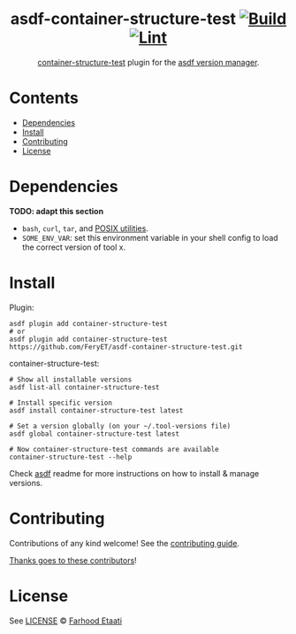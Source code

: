 <div align="center">

# asdf-container-structure-test [![Build](https://github.com/FeryET/asdf-container-structure-test/actions/workflows/build.yml/badge.svg)](https://github.com/FeryET/asdf-container-structure-test/actions/workflows/build.yml) [![Lint](https://github.com/FeryET/asdf-container-structure-test/actions/workflows/lint.yml/badge.svg)](https://github.com/FeryET/asdf-container-structure-test/actions/workflows/lint.yml)

[container-structure-test](https://github.com/GoogleContainerTools/container-structure-test) plugin for the [asdf version manager](https://asdf-vm.com).

</div>

# Contents

- [Dependencies](#dependencies)
- [Install](#install)
- [Contributing](#contributing)
- [License](#license)

# Dependencies

**TODO: adapt this section**

- `bash`, `curl`, `tar`, and [POSIX utilities](https://pubs.opengroup.org/onlinepubs/9699919799/idx/utilities.html).
- `SOME_ENV_VAR`: set this environment variable in your shell config to load the correct version of tool x.

# Install

Plugin:

```shell
asdf plugin add container-structure-test
# or
asdf plugin add container-structure-test https://github.com/FeryET/asdf-container-structure-test.git
```

container-structure-test:

```shell
# Show all installable versions
asdf list-all container-structure-test

# Install specific version
asdf install container-structure-test latest

# Set a version globally (on your ~/.tool-versions file)
asdf global container-structure-test latest

# Now container-structure-test commands are available
container-structure-test --help
```

Check [asdf](https://github.com/asdf-vm/asdf) readme for more instructions on how to
install & manage versions.

# Contributing

Contributions of any kind welcome! See the [contributing guide](contributing.md).

[Thanks goes to these contributors](https://github.com/FeryET/asdf-container-structure-test/graphs/contributors)!

# License

See [LICENSE](LICENSE) © [Farhood Etaati](https://github.com/FeryET/)
